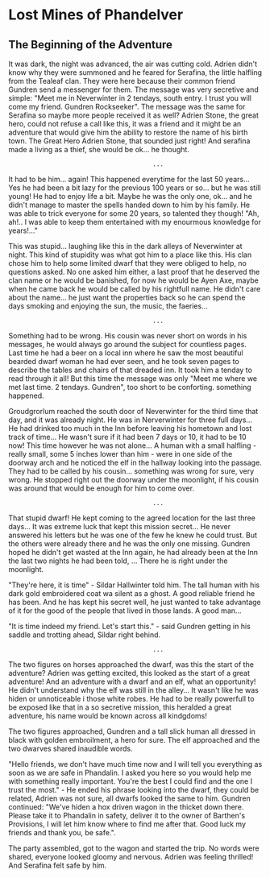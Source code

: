 # Lost Mines of Phandelver

## The Beginning of the Adventure

It was dark, the night was advanced, the air was cutting cold. Adrien didn't know why they were summoned and he feared for Serafina, the little halfling from the Tealeaf clan. They were here because their common friend Gundren send a messenger for them. The message was very secretive and simple: "Meet me in Neverwinter in 2 tendays, south entry. I trust you will come my friend. Gundren Rockseeker". The message was the same for Serafina so maybe more people received it as well? Adrien Stone, the great hero, could not refuse a call like this, it was a friend and it might be an adventure that would give him the ability to restore the name of his birth town. The Great Hero Adrien Stone, that sounded just right! And serafina made a living as a thief, she would be ok… he thought.

 											...

It had to be him… again! This happened everytime for the last 50 years… Yes he had been a bit lazy for the previous 100 years or so… but he was still young! He had to enjoy life a bit. Maybe he was the only one, ok… and he didn't manage to master the spells handed down to him by his family. He was able to trick everyone for some 20 years, so talented they though! "Ah, ah!.. I was able to keep them entertained with my enourmous knowledge for years!…"

This was stupid… laughing like this in the dark alleys of Neverwinter at night. This kind of stupidity was what got him to a place like this. His clan chose him to help some limited dwarf that they were obliged to help, no questions asked. No one asked him either, a last proof that he deserved the clan name or he would be banished, for now he would be Ayen Axe, maybe when he came back he would be called by his rightfull name. He didn't care about the name… he just want the properties back so he can spend the days smoking and enjoying the sun, the music, the faeries…

 											...

Something had to be wrong. His cousin was never short on words in his messages, he would always go around the subject for countless pages. Last time he had a beer on a local inn where he saw the most beautiful bearded dwarf woman he had ever seen, and he took seven pages to describe the tables and chairs of that dreaded inn. It took him a tenday to read through it all! But this time the message was only "Meet me where we met last time. 2 tendays. Gundren", too short to be conforting. something happened.

Groudgrorlum reached the south door of Neverwinter for the third time that day, and it was already night. He was in Nerverwinter for three full days… He had drinked too much in the Inn before leaving his hometown and lost track of time… He wasn't sure if it had been 7 days or 10, it had to be 10 now! This time however he was not alone… A human with a small halfling - really small, some 5 inches lower than him - were in one side of the doorway arch and he noticed the elf in the hallway looking into the passage. They had to be called by his cousin… something was wrong for sure, very wrong. He stopped right out the doorway under the moonlight, if his cousin was around that would be enough for him to come over.

 											...

That stupid dwarf! He kept coming to the agreed location for the last three days… It was extreme luck that kept this mission secret… He never answered his letters but he was one of the few he knew he could trust. But the others were already there and he was the only one missing. Gundren hoped he didn't get wasted at the Inn again, he had already been at the Inn the last two nights he had been told, … There he is right under the moonlight.

"They're here, it is time" - Sildar Hallwinter told him. The tall human with his dark gold embroidered coat wa silent as a ghost. A good reliable friend he has been. And he has kept his secret well, he just wanted to take advantage of it for the good of the people that lived in those lands. A good man… 

"It is time indeed my friend. Let's start this." - said Gundren getting in his saddle and trotting ahead, Sildar right behind.

 											...

The two figures on horses approached the dwarf, was this the start of the adventure? Adrien was getting excited, this looked as the start of a great adventure! And an adventure with a dwarf and an elf, what an opportunity! He didn't understand why the elf was still in the alley… It wasn't like he was hiden or unnoticeable i those white robes. He had to be really powerfull to be exposed like that in a so secretive mission, this heralded a great adventure, his name would be known across all kindgdoms! 

The two figures approached, Gundren and a tall slick human all dressed in black with golden embroilment, a hero for sure. The elf approached and the two dwarves shared inaudible words.

"Hello friends, we don't have much time now and I will tell you everything as soon as we are safe in Phandalin. I asked you here so you would help me with something really important. You're the best I could find and the one I trust the most." - He ended his phrase looking into the dwarf, they could be related, Adrien was not sure, all dwarfs looked the same to him. Gundren continued: "We've hiden a hox driven wagon in the thicket down there. Please take it to Phandalin in safety, deliver it to the owner of Barthen's Provisions, I will let him know where to find me after that. Good luck my friends and thank you, be safe.".

The party assembled, got to the wagon and started the trip. No words were shared, everyone looked gloomy and nervous. Adrien was feeling thrilled! And Serafina felt safe by him.